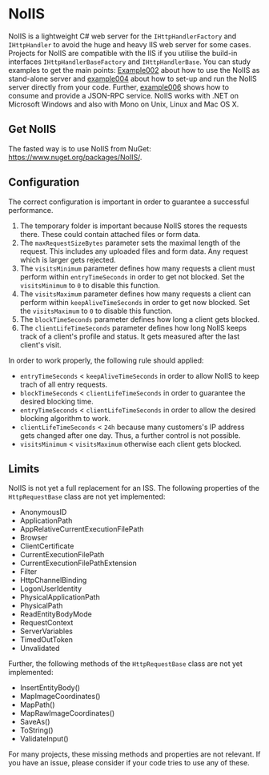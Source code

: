 # NoIIS
NoIIS is a lightweight C# web server for the `IHttpHandlerFactory` and `IHttpHandler` to avoid the huge and heavy IIS web server for some cases. Projects for NoIIS are compatible with the IIS if you utilise the build-in interfaces `IHttpHandlerBaseFactory` and `IHttpHandlerBase`. You can study examples to get the main points: [Example002](https://github.com/SommerEngineering/Example002) about how to use the NoIIS as stand-alone server and [example004](https://github.com/SommerEngineering/Example004) about how to set-up and run the NoIIS server directly from your code. Further, [example006](https://github.com/SommerEngineering/Example006) shows how to consume and provide a JSON-RPC service. NoIIS works with .NET on Microsoft Windows and also with Mono on Unix, Linux and Mac OS X.

## Get NoIIS
The fasted way is to use NoIIS from NuGet: https://www.nuget.org/packages/NoIIS/.

## Configuration
The correct configuration is important in order to guarantee a successful performance.

1. The temporary folder is important because NoIIS stores the requests there. These could contain attached files or form data.
2. The `maxRequestSizeBytes` parameter sets the maximal length of the request. This includes any uploaded files and form data. Any request which is larger gets rejected.
3. The `visitsMinimum` parameter defines how many requests a client must perform within `entryTimeSeconds` in order to get not blocked. Set the `visitsMinimum` to `0` to disable this function.
4. The `visitsMaximum` parameter defines how many requests a client can perform within `keepAliveTimeSeconds` in order to get now blocked. Set the `visitsMaximum` to `0` to disable this function.
5. The `blockTimeSeconds` parameter defines how long a client gets blocked.
6. The `clientLifeTimeSeconds` parameter defines how long NoIIS keeps track of a client's profile and status. It gets measured after the last client's visit.

In order to work properly, the following rule should applied:
- `entryTimeSeconds` < `keepAliveTimeSeconds` in order to allow NoIIS to keep trach of all entry requests.
- `blockTimeSeconds` < `clientLifeTimeSeconds` in order to guarantee the desired blocking time.
- `entryTimeSeconds` < `clientLifeTimeSeconds` in order to allow the desired blocking algorithm to work.
- `clientLifeTimeSeconds` < `24h` because many customers's IP address gets changed after one day. Thus, a further control is not possible.
- `visitsMinimum` < `visitsMaximum` otherwise each client gets blocked.

## Limits
NoIIS is not yet a full replacement for an ISS. The following properties of the `HttpRequestBase` class are not yet implemented:
* AnonymousID
* ApplicationPath
* AppRelativeCurrentExecutionFilePath
* Browser
* ClientCertificate
* CurrentExecutionFilePath
* CurrentExecutionFilePathExtension
* Filter
* HttpChannelBinding
* LogonUserIdentity
* PhysicalApplicationPath
* PhysicalPath
* ReadEntityBodyMode
* RequestContext
* ServerVariables
* TimedOutToken
* Unvalidated

Further, the following methods of the `HttpRequestBase` class are not yet implemented:
* InsertEntityBody()
* MapImageCoordinates()
* MapPath()
* MapRawImageCoordinates()
* SaveAs()
* ToString()
* ValidateInput()

For many projects, these missing methods and properties are not relevant. If you have an issue, please consider if your code tries to use any of these.
